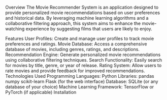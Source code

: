 Overview
The Movie Recommender System is an application designed to provide personalized movie recommendations based on user preferences and historical data. By leveraging machine learning algorithms and a collaborative filtering approach, this system aims to enhance the movie-watching experience by suggesting films that users are likely to enjoy.

Features
User Profiles: Create and manage user profiles to track movie preferences and ratings.
Movie Database: Access a comprehensive database of movies, including genres, ratings, and descriptions.
Recommendation Engine: Generate personalized movie recommendations using collaborative filtering techniques.
Search Functionality: Easily search for movies by title, genre, or year of release.
Rating System: Allow users to rate movies and provide feedback for improved recommendations.
Technologies Used
Programming Languages: Python
Libraries:
pandas
numpy
scikit-learn
Flask (for the web interface)
Database: SQLite (or any database of your choice)
Machine Learning Framework: TensorFlow or PyTorch (if applicable)
Installation
